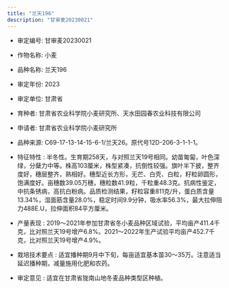 ```yaml
---
title: "兰天196"
description: "甘审麦20230021"
---
```

* 审定编号:  甘审麦20230021

*  作物名称:  小麦

*  品种名称:  兰天196

*  审定年份:  2023

*  审定单位:  甘肃省

* 育种者:  甘肃省农业科学院小麦研究所、天水田园春农业科技有限公司

*  申请者:  甘肃省农业科学院小麦研究所 

*  品种来源:  C69-17-13-14-15-6-1/兰天26。原代号12D-206-3-1-1-1。

*  特征特性 : 
半冬性。生育期258天，与对照兰天19号相同。幼苗匍匐，叶色深绿，分蘖力中等。株高103厘米，株型紧凑，抗倒性较强。旗叶半下披，整齐度好，穗层整齐，熟相好。穗型近长方形，无芒、白壳、白粒，籽粒卵圆形，饱满度好。亩穗数39.05万穗，穗粒数41.9粒，千粒重48.3克。抗病性鉴定，中抗条锈病，高抗白粉病。品质检测结果，籽粒容重811克/升，蛋白质含量13.34%，湿面筋含量28.0%，稳定时间9.9分钟，吸水率56.3%，最大拉伸阻力488E.U，拉伸面积84平方厘米。
 
*  产量表现 : 
2019～2021年参加甘肃省冬小麦品种区域试验，平均亩产411.4千克，比对照兰天19号增产6.8%。2021～2022年生产试验平均亩产452.7千克，比对照兰天19号增产4.9%。

*  栽培技术要点 : 
适宜播种期9月中下旬，每亩适宜基本苗30～35万。注意适当延迟播种期，减量施用化肥和农药。

*  审定意见 : 
适宜在甘肃省陇南山地冬麦品种类型区种植。
